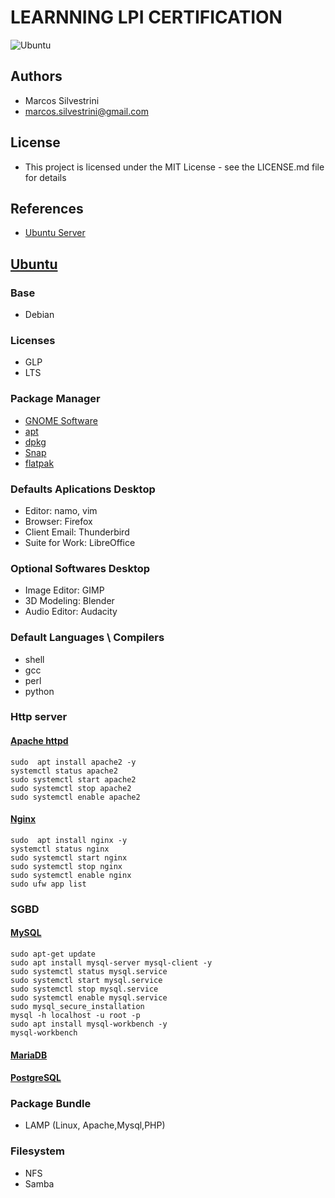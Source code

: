 # LEARNNING LPI CERTIFICATION

![Ubuntu](https://user-images.githubusercontent.com/62715900/95467421-cf501680-0953-11eb-92f9-3c5fce92fcfb.png)

## Authors

- Marcos Silvestrini
- marcos.silvestrini@gmail.com

## License

- This project is licensed under the MIT License - see the LICENSE.md file for details

## References

- [Ubuntu Server](https://ubuntu.com/server/docs)

## [Ubuntu](https://ubuntu.com/)

### Base

- Debian

### Licenses

- GLP
- LTS

### Package Manager

- [GNOME Software](https://wiki.gnome.org/Apps/Software)
- [apt](https://linux.die.net/man/8/apt)
- [dpkg]((https://linux.die.net/man/1/dpkg))
- [Snap](https://en.wikipedia.org/wiki/Snap_(package_manager))
- [flatpak](https://flatpak.org/)

### Defaults Aplications Desktop

- Editor: namo, vim
- Browser: Firefox
- Client Email: Thunderbird
- Suite for Work: LibreOffice

### Optional Softwares Desktop

- Image Editor: GIMP
- 3D Modeling: Blender
- Audio Editor: Audacity

### Default Languages \ Compilers

- shell
- gcc
- perl
- python

### Http server

#### [Apache httpd](https://ubuntu.com/server/docs/web-servers-apache)

`sudo  apt install apache2 -y`\
`systemctl status apache2`\
`sudo systemctl start apache2`\
`sudo systemctl stop apache2`\
`sudo systemctl enable apache2`

#### [Nginx](https://nginx.org/en/docs/)

`sudo  apt install nginx -y`\
`systemctl status nginx`\
`sudo systemctl start nginx`\
`sudo systemctl stop nginx`\
`sudo systemctl enable nginx`\
`sudo ufw app list`

### SGBD

#### [MySQL](https://ubuntu.com/server/docs/databases-mysql)

`sudo apt-get update`\
`sudo apt install mysql-server mysql-client -y`\
`sudo systemctl status mysql.service`\
`sudo systemctl start mysql.service`\
`sudo systemctl stop mysql.service`\
`sudo systemctl enable mysql.service`\
`sudo mysql_secure_installation`\
`mysql -h localhost -u root -p`\
`sudo apt install mysql-workbench -y`\
`mysql-workbench`

#### [MariaDB](https://mariadb.com/kb/en/documentation/)

#### [PostgreSQL](https://ubuntu.com/server/docs/databases-postgresql)

### Package Bundle

- LAMP (Linux, Apache,Mysql,PHP)

### Filesystem

- NFS
- Samba
